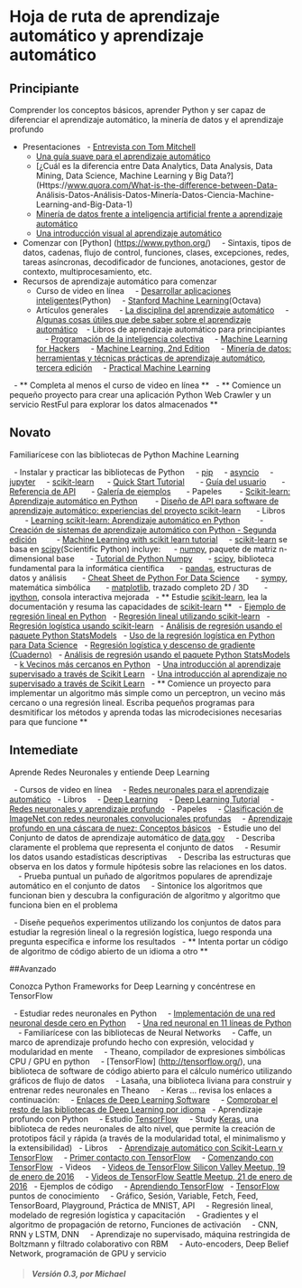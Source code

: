 # Hoja de ruta de aprendizaje automático y aprendizaje automático

## Principiante
Comprender los conceptos básicos, aprender Python y ser capaz de diferenciar el aprendizaje automático, la minería de datos y el aprendizaje profundo

- Presentaciones
  - [Entrevista con Tom Mitchell](http://videolectures.net/mlas06_mitchell_itm/)
  - [Una guía suave para el aprendizaje automático](https://blog.monkeylearn.com/a-gentle-guide-to-machine-learning/)
  - [¿Cuál es la diferencia entre Data Analytics, Data Analysis, Data Mining, Data Science, Machine Learning y Big Data?](Https://www.quora.com/What-is-the-difference-between-Data- Análisis-Datos-Análisis-Datos-Minería-Datos-Ciencia-Machine-Learning-and-Big-Data-1)
  - [Minería de datos frente a inteligencia artificial frente a aprendizaje automático](http://upfrontanalytics.com/data-mining-vs-artificial-intelligence-vs-machine-learning/)
  - [Una introducción visual al aprendizaje automático](http://www.r2d3.us/visual-intro-to-machine-learning-part-1/)
- Comenzar con [Python] (https://www.python.org/)
    - Sintaxis, tipos de datos, cadenas, flujo de control, funciones, clases, excepciones, redes, tareas asíncronas, decodificador de funciones, anotaciones, gestor de contexto, multiprocesamiento, etc.
- Recursos de aprendizaje automático para comenzar
   - Curso de video en línea
    - [Desarrollar aplicaciones inteligentes](https://www.coursera.org/specializations/machine-learning)(Python)
    - [Stanford Machine Learning](https://www.coursera.org/learn/machine-learning)(Octava)
   - Artículos generales
    - [La disciplina del aprendizaje automático](http://www.cs.cmu.edu/~tom/pubs/MachineLearning.pdf)
    - [Algunas cosas útiles que debe saber sobre el aprendizaje automático](http://homes.cs.washington.edu/~pedrod/papers/cacm12.pdf)
   - Libros de aprendizaje automático para principiantes
    - [Programación de la inteligencia colectiva](https://www.safaribooksonline.com/library/view/programming-collective-intelligence/9780596529321/)
    - [Machine Learning for Hackers](https://www.safaribooksonline.com/library/view/machine-learning-for/9781449330514/)
    - [Machine Learning, 2nd Edition](https://www.safaribooksonline.com/library/view/machine-learning-2nd/9781466583283/)
    - [Minería de datos: herramientas y técnicas prácticas de aprendizaje automático, tercera edición](https://www.safaribooksonline.com/library/view/data-mining-practical/9780123748560/)
    - [Practical Machine Learning](https://www.safaribooksonline.com/library/view/practical-machine-learning/9781784399689/)

  - ** Completa al menos el curso de video en línea **
  - ** Comience un pequeño proyecto para crear una aplicación Python Web Crawler y un servicio RestFul para explorar los datos almacenados **

## Novato

Familiarícese con las bibliotecas de Python Machine Learning

  - Instalar y practicar las bibliotecas de Python
    - [pip](https://pypi.python.org/pypi/pip)
    - [asyncio](https://docs.python.org/3/library/asyncio.html)
    - [jupyter](http://jupyter.org/)
    - [scikit-learn](http://scikit-learn.org)
     - [Quick Start Tutorial](http://scikit-learn.org/stable/tutorial/basic/tutorial.html)
      - [Guía del usuario](http://scikit-learn.org/stable/user_guide.html)
      - [Referencia de API](http://scikit-learn.org/stable/modules/classes.html)
      - [Galería de ejemplos](http://scikit-learn.org/stable/auto_examples/index.html)
      - Papeles
       - [Scikit-learn: Aprendizaje automático en Python](http://jmlr.org/papers/v12/pedregosa11a.html)
       - [Diseño de API para software de aprendizaje automático: experiencias del proyecto scikit-learn](http://arxiv.org/abs/1309.0238)
      - Libros
       - [Learning scikit-learn: Aprendizaje automático en Python](https://www.safaribooksonline.com/library/view/learning-scikit-learn-machine/9781783281930/)
        - [Creación de sistemas de aprendizaje automático con Python - Segunda edición](https://www.safaribooksonline.com/library/view/building-machine-learning/9781784392772/)
        - [Machine Learning with scikit learn tutorial](http://amueller.github.io/sklearn_tutorial)
    - [scikit-learn](http://scikit-learn.org) se basa en [scipy](http://www.scipy.org/)(Scientific Python) incluye:
     - [numpy](http://www.numpy.org/), paquete de matriz n-dimensional base
      - [Tutorial de Python Numpy](http://cs231n.github.io/python-numpy-tutorial/)
      - [scipy](http://www.scipy.org/), biblioteca fundamental para la informática científica
      - [pandas](http://pandas.pydata.org/), estructuras de datos y análisis
      - [Cheat Sheet de Python For Data Science](https://assets.datacamp.com/blog_assets/PandasPythonForDataScience.pdf)
      - [sympy](http://www.sympy.org/), matemática simbólica
      - [matplotlib](http://matplotlib.org/), trazado completo 2D / 3D
      - [ipython](http://ipython.org/), consola interactiva mejorada
  - ** Estudie [scikit-learn](http://scikit-learn.org), lea la documentación y resuma las capacidades de [scikit-learn](http://scikit-learn.org) **
  - [Ejemplo de regresión lineal en Python](http://scipy-cookbook.readthedocs.io/items/LinearRegression.html)
  - [Regresión lineal utilizando scikit-learn](http://scikit-learn.org/stable/modules/generated/sklearn.linear_model.LinearRegression.html)
  - [Regresión logística usando scikit-learn](http://scikit-learn.org/stable/modules/generated/sklearn.linear_model.LogisticRegression.html)
  - [Análisis de regresión usando el paquete Python StatsModels](http://blog.yhat.com/posts/logistic-regression-python-rodeo.html)
  - [Uso de la regresión logística en Python para Data Science](http://www.dummies.com/programming/big-data/data-science/using-logistic-regression-in-python-for-data-science/)
  - [Regresión logística y descenso de gradiente (Cuaderno)](http://nbviewer.jupyter.org/github/tfolkman/learningwithdata/blob/master/Logistic%20Gradient%20Descent.ipynb)
  - [Análisis de regresión usando el paquete Python StatsModels](http://www.turingfinance.com/regression-analysis-using-python-statsmodels-and-quandl/)
  - [k Vecinos más cercanos en Python](http://scikit-learn.org/stable/modules/neighbors.html)
  - [Una introducción al aprendizaje supervisado a través de Scikit Learn](http://bugra.github.io/work/notes/2014-11-22/an-introduction-to-supervised-learning-scikit-learn/)
  - [Una introducción al aprendizaje no supervisado a través de Scikit Learn](http://bugra.github.io/work/notes/2014-11-16/an-introduction-to-unsupervised-learning-scikit-learn/)
  - ** Comience un proyecto para implementar un algoritmo más simple como un perceptron, un vecino más cercano o una regresión lineal. Escriba pequeños programas para desmitificar los métodos y aprenda todas las microdecisiones necesarias para que funcione **

## Intemediate

Aprende Redes Neuronales y entiende Deep Learning

  - Cursos de video en línea
    - [Redes neuronales para el aprendizaje automático](https://www.coursera.org/learn/neural-networks)
  - Libros
    - [Deep Learning](http://www.deeplearningbook.org/)
    - [Deep Learning Tutorial](http://deeplearning.net/tutorial/deeplearning.pdf)
    - [Redes neuronales y aprendizaje profundo](http://neuralnetworksanddeeplearning.com/)
  - Papeles
    - [Clasificación de ImageNet con redes neuronales convolucionales profundas](http://papers.nips.cc/paper/4824-imagenet-classification-with-deep-convolutional-neural-networks.pdf)
    - [Aprendizaje profundo en una cáscara de nuez: Conceptos básicos](https://devblogs.nvidia.com/parallelforall/deep-learning-nutshell-core-concepts/)
  - Estudie uno del Conjunto de datos de aprendizaje automático de [data.gov](https://www.data.gov/)
    - Describa claramente el problema que representa el conjunto de datos
    - Resumir los datos usando estadísticas descriptivas
    - Describa las estructuras que observa en los datos y formule hipótesis sobre las relaciones en los datos.
    - Prueba puntual un puñado de algoritmos populares de aprendizaje automático en el conjunto de datos
    - Sintonice los algoritmos que funcionan bien y descubra la configuración de algoritmo y algoritmo que funciona bien en el problema

  - Diseñe pequeños experimentos utilizando los conjuntos de datos para estudiar la regresión lineal o la regresión logística, luego responda una pregunta específica e informe los resultados
  - ** Intenta portar un código de algoritmo de código abierto de un idioma a otro **

##Avanzado

Conozca Python Frameworks for Deep Learning y concéntrese en TensorFlow

  - Estudiar redes neuronales en Python
    - [Implementación de una red neuronal desde cero en Python](http://www.wildml.com/2015/09/implementing-a-neural-network-from-scratch/)
    - [Una red neuronal en 11 líneas de Python](http://iamtrask.github.io/2015/07/12/basic-python-network/)
    - Familiarícese con las bibliotecas de Neural Networks
    - Caffe, un marco de aprendizaje profundo hecho con expresión, velocidad y modularidad en mente
    - Theano, compilador de expresiones simbólicas CPU / GPU en python
    - [TensorFlow] (http://tensorflow.org/), una biblioteca de software de código abierto para el cálculo numérico utilizando gráficos de flujo de datos
    - Lasaña, una biblioteca liviana para construir y entrenar redes neuronales en Theano
    - Keras ... revisa los enlaces a continuación:
    - [Enlaces de Deep Learning Software](http://deeplearning.net/software_links/)
    - [Comprobar el resto de las bibliotecas de Deep Learning por idioma](http://www.teglor.com/b/deep-learning-libraries-language-cm569/)
  - Aprendizaje profundo con Python
    - Estudio [TensorFlow](https://www.tensorflow.org/)
    - Study [Keras](https://keras.io/), una biblioteca de redes neuronales de alto nivel, que permite la creación de prototipos fácil y rápida (a través de la modularidad total, el minimalismo y la extensibilidad)
  - Libros
    - [Aprendizaje automático con Scikit-Learn y TensorFlow](https://www.safaribooksonline.com/library/view/hands-on-machine-learning/9781491962282/)
    - [Primer contacto con TensorFlow](http://jorditorres.org/first-contact-with-tensorflow/)
    - [Comenzando con TensorFlow](https://www.safaribooksonline.com/library/view/getting-started-with/9781786468574/)
  - Videos
    - [Videos de TensorFlow Silicon Valley Meetup, 19 de enero de 2016](https://blog.altoros.com/videos-from-tensorflow-silicon-valley-meetup-january-19-2016.html)
    - [Videos de TensorFlow Seattle Meetup, 21 de enero de 2016](https://blog.altoros.com/videos-from-tensorflow-seattle-meetup-jan-21-2016.html)
  - Ejemplos de código
    - [Aprendiendo TensorFlow](https://github.com/chetannaik/learning_tensorflow)
  - [TensorFlow](https://www.tensorflow.org/) puntos de conocimiento
    - Gráfico, Sesión, Variable, Fetch, Feed, TensorBoard, Playground, Práctica de MNIST, API
    - Regresión lineal, modelado de regresión logística y capacitación
    - Gradientes y el algoritmo de propagación de retorno, Funciones de activación
    - CNN, RNN y LSTM, DNN
    - Aprendizaje no supervisado, máquina restringida de Boltzmann y filtrado colaborativo con RBM
    - Auto-encoders, Deep Belief Network, programación de GPU y servicio

> ##### Versión 0.3, por Michael
